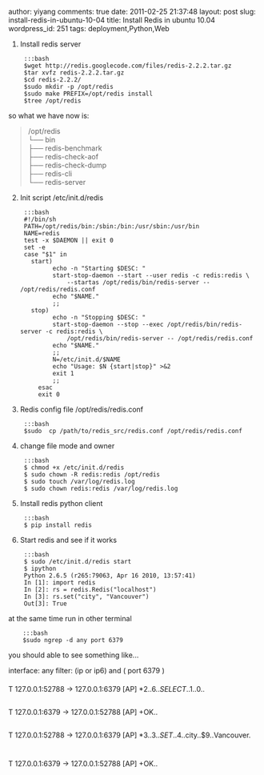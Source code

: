 author: yiyang
comments: true
date: 2011-02-25 21:37:48
layout: post
slug: install-redis-in-ubuntu-10-04
title: Install Redis in ubuntu 10.04
wordpress_id: 251
tags: deployment,Python,Web

1. Install redis server

        :::bash
        $wget http://redis.googlecode.com/files/redis-2.2.2.tar.gz
        $tar xvfz redis-2.2.2.tar.gz 
        $cd redis-2.2.2/
        $sudo mkdir -p /opt/redis
        $sudo make PREFIX=/opt/redis install 
        $tree /opt/redis

so what we have now is:
  <blockquote>
     /opt/redis<br/>
     └── bin<br/>
       ├── redis-benchmark<br/>
       ├── redis-check-aof<br/>
       ├── redis-check-dump<br/>
       ├── redis-cli<br/>
       └── redis-server<br/>
   </blockquote>

2. Init script /etc/init.d/redis

        :::bash
        #!/bin/sh
        PATH=/opt/redis/bin:/sbin:/bin:/usr/sbin:/usr/bin
        NAME=redis
        test -x $DAEMON || exit 0
        set -e
        case "$1" in
          start)
                echo -n "Starting $DESC: "
                start-stop-daemon --start --user redis -c redis:redis \
                    --startas /opt/redis/bin/redis-server -- /opt/redis/redis.conf
                echo "$NAME."
                ;;
          stop)
                echo -n "Stopping $DESC: "
                start-stop-daemon --stop --exec /opt/redis/bin/redis-server -c redis:redis \
                    /opt/redis/bin/redis-server -- /opt/redis/redis.conf
                echo "$NAME."
                ;;
                N=/etc/init.d/$NAME
                echo "Usage: $N {start|stop}" >&2
                exit 1
                ;;
            esac
            exit 0



3. Redis config file /opt/redis/redis.conf

        :::bash
        $sudo  cp /path/to/redis_src/redis.conf /opt/redis/redis.conf

4. change file mode and owner

        :::bash
        $ chmod +x /etc/init.d/redis
        $ sudo chown -R redis:redis /opt/redis
        $ sudo touch /var/log/redis.log
        $ sudo chown redis:redis /var/log/redis.log

5. Install redis python client

        :::bash
        $ pip install redis

6. Start redis and see if it works

        :::bash
        $ sudo /etc/init.d/redis start
        $ ipython
        Python 2.6.5 (r265:79063, Apr 16 2010, 13:57:41) 
        In [1]: import redis
        In [2]: rs = redis.Redis("localhost")
        In [3]: rs.set("city", "Vancouver")
        Out[3]: True


at the same time  run in other terminal

        :::bash
        $sudo ngrep -d any port 6379


you should able to see something like...

interface: any
filter: (ip or ip6) and ( port 6379 )
####
T 127.0.0.1:52788 -> 127.0.0.1:6379 [AP]
  *2..$6..SELECT..$1..0..
##
T 127.0.0.1:6379 -> 127.0.0.1:52788 [AP]
  +OK..
##
T 127.0.0.1:52788 -> 127.0.0.1:6379 [AP]
  *3..$3..SET..$4..city..$9..Vancouver.
#
T 127.0.0.1:6379 -> 127.0.0.1:52788 [AP]
  +OK..
#


